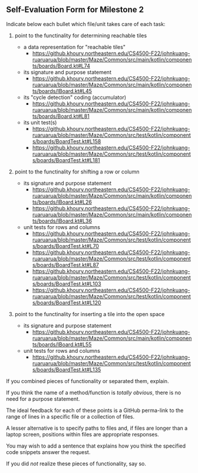 ## Self-Evaluation Form for Milestone 2

Indicate below each bullet which file/unit takes care of each task:

1. point to the functinality for determining reachable tiles 

   - a data representation for "reachable tiles" 
     - https://github.khoury.northeastern.edu/CS4500-F22/johnkuang-ruaruarua/blob/master/Maze/Common/src/main/kotlin/components/boards/Board.kt#L74
   - its signature and purpose statement
     - https://github.khoury.northeastern.edu/CS4500-F22/johnkuang-ruaruarua/blob/master/Maze/Common/src/main/kotlin/components/boards/IBoard.kt#L45
   - its "cycle detection" coding (accumulator)
     - https://github.khoury.northeastern.edu/CS4500-F22/johnkuang-ruaruarua/blob/master/Maze/Common/src/main/kotlin/components/boards/Board.kt#L81
   - its unit test(s)
     - https://github.khoury.northeastern.edu/CS4500-F22/johnkuang-ruaruarua/blob/master/Maze/Common/src/test/kotlin/components/boards/BoardTest.kt#L158
     - https://github.khoury.northeastern.edu/CS4500-F22/johnkuang-ruaruarua/blob/master/Maze/Common/src/test/kotlin/components/boards/BoardTest.kt#L181

2. point to the functinality for shifting a row or column 

   - its signature and purpose statement
     - https://github.khoury.northeastern.edu/CS4500-F22/johnkuang-ruaruarua/blob/master/Maze/Common/src/main/kotlin/components/boards/IBoard.kt#L26
     - https://github.khoury.northeastern.edu/CS4500-F22/johnkuang-ruaruarua/blob/master/Maze/Common/src/main/kotlin/components/boards/IBoard.kt#L36
   - unit tests for rows and columns
     - https://github.khoury.northeastern.edu/CS4500-F22/johnkuang-ruaruarua/blob/master/Maze/Common/src/test/kotlin/components/boards/BoardTest.kt#L70
     - https://github.khoury.northeastern.edu/CS4500-F22/johnkuang-ruaruarua/blob/master/Maze/Common/src/test/kotlin/components/boards/BoardTest.kt#L87
     - https://github.khoury.northeastern.edu/CS4500-F22/johnkuang-ruaruarua/blob/master/Maze/Common/src/test/kotlin/components/boards/BoardTest.kt#L103
     - https://github.khoury.northeastern.edu/CS4500-F22/johnkuang-ruaruarua/blob/master/Maze/Common/src/test/kotlin/components/boards/BoardTest.kt#L120

3. point to the functinality for inserting a tile into the open space

   - its signature and purpose statement
     - https://github.khoury.northeastern.edu/CS4500-F22/johnkuang-ruaruarua/blob/master/Maze/Common/src/main/kotlin/components/boards/IBoard.kt#L55
   - unit tests for rows and columns
     - https://github.khoury.northeastern.edu/CS4500-F22/johnkuang-ruaruarua/blob/master/Maze/Common/src/test/kotlin/components/boards/BoardTest.kt#L135

If you combined pieces of functionality or separated them, explain.

If you think the name of a method/function is _totally obvious_,
there is no need for a purpose statement. 

The ideal feedback for each of these points is a GitHub
perma-link to the range of lines in a specific file or a collection of
files.

A lesser alternative is to specify paths to files and, if files are
longer than a laptop screen, positions within files are appropriate
responses.

You may wish to add a sentence that explains how you think the
specified code snippets answer the request.

If you did *not* realize these pieces of functionality, say so.

